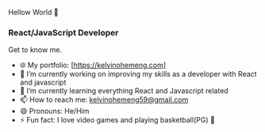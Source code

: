 Hellow World 👋

### React/JavaScript Developer

Get to know me.

- 🌐 My portfolio: [https://kelvinohemeng.com]
- 🔭 I’m currently working on improving my skills as a developer with React and javascript
- 🌱 I’m currently learning everything React and Javascript related
- 📫 How to reach me: kelvinohemeng59@gmail.com
- 😄 Pronouns: He/Him
- ⚡ Fun fact: I love video games and playing basketball(PG) 🏀


